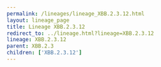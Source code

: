 ```yaml
---
permalink: /lineages/lineage_XBB.2.3.12.html
layout: lineage_page
title: Lineage XBB.2.3.12
redirect_to: ../lineage.html?lineage=XBB.2.3.12
lineage: XBB.2.3.12
parent: XBB.2.3
children: ['XBB.2.3.12']
---
```

